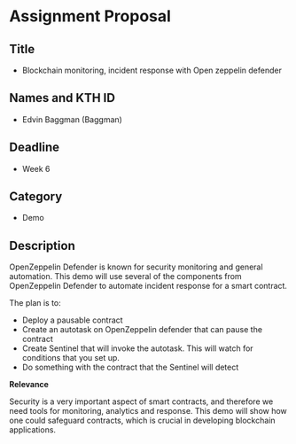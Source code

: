 # Assignment Proposal

## Title

* Blockchain monitoring, incident response with Open zeppelin defender

## Names and KTH ID

* Edvin Baggman (Baggman)
    
## Deadline

* Week 6

## Category

* Demo

## Description

OpenZeppelin Defender is known for security monitoring and general automation. This demo will use several of the components from OpenZeppelin Defender to automate incident response for a smart contract. 

The plan is to:  
 - Deploy a pausable contract
 - Create an autotask on OpenZeppelin defender that can pause the contract
 - Create Sentinel that will invoke the autotask. This will watch for conditions that you set up.
 - Do something with the contract that the Sentinel will detect

**Relevance**

Security is a very important aspect of smart contracts, and therefore we need tools for monitoring, analytics and response. This demo will show how one could safeguard contracts, which is crucial in developing blockchain applications.
